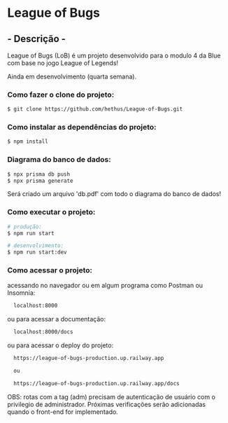 # League of Bugs

## - Descrição -

League of Bugs (LoB) é um projeto desenvolvido para o modulo 4 da Blue com base no jogo League of Legends!

Ainda em desenvolvimento (quarta semana).

### Como fazer o clone do projeto:

```bash
$ git clone https://github.com/hethus/League-of-Bugs.git
```

### Como instalar as dependências do projeto:

```bash
$ npm install
```

### Diagrama do banco de dados:

```bash
$ npx prisma db push
$ npx prisma generate
```

Será criado um arquivo 'db.pdf' com todo o diagrama do banco de dados!


### Como executar o projeto:

```bash
# produção:
$ npm run start

# desenvolvimento:
$ npm run start:dev
```
### Como acessar o projeto:

acessando no navegador ou em algum programa como Postman ou Insomnia:

```bash
  localhost:8000
```
ou para acessar a documentação:

```bash
  localhost:8000/docs
```
ou para acessar o deploy do projeto:

```bash
  https://league-of-bugs-production.up.railway.app

  ou

  https://league-of-bugs-production.up.railway.app/docs
```

OBS: rotas com a tag (adm) precisam de autenticação de usuário com o privilegio de administrador. Próximas verificações serão adicionadas quando o front-end for implementado.
